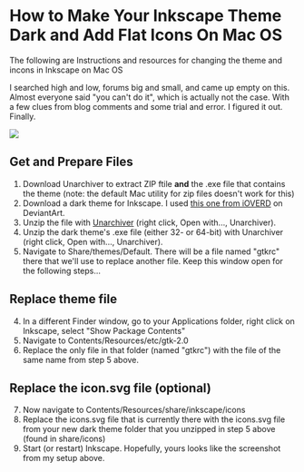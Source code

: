 # How to Make Your Inkscape Theme Dark and Add Flat Icons On Mac OS

The following are Instructions and resources for changing the theme and incons in Inkscape on Mac OS

I searched high and low, forums big and small, and came up empty on this. Almost everyone said "you can't do it", which is actually not the case. With a few clues from blog comments and some trial and error. I figured it out. Finally.

![][image1]

[image1]: https://github.com/abirnie/inkscape-dark-theme-mac/blob/master/inkscape-dark-theme-mac.png

## Get and Prepare Files
1. Download Unarchiver to extract ZIP ftile **and** the .exe file that contains the theme (note: the default Mac utility for zip files doesn't work for this)
2. Download a dark theme for Inkscape. I used [this one from iOVERD](http://ioverd.deviantart.com/art/Inkscape-0-91-dark-theme-547919927) on DeviantArt.
3. Unzip the file with [Unarchiver](http://unarchiver.c3.cx/unarchiver) (right click, Open with..., Unarchiver).
4. Unzip the dark theme's .exe file (either 32- or 64-bit) with Unarchiver (right click, Open with..., Unarchiver).
5. Navigate to Share/themes/Default. There will be a file named "gtkrc" there that we'll use to replace another file. Keep this window open for the following steps...

## Replace theme file
4. In a different Finder window, go to your Applications folder, right click on Inkscape, select "Show Package Contents"
5. Navigate to Contents/Resources/etc/gtk-2.0
6. Replace the only file in that folder (named "gtkrc") with the file of the same name from step 5 above.

## Replace the icon.svg file (optional)
7. Now navigate to Contents/Resources/share/inkscape/icons
8. Replace the icons.svg file that is currently there with the icons.svg file from your new dark theme folder that you unzipped in step 5 above (found in share/icons)
9. Start (or restart) Inkscape. Hopefully, yours looks like the screenshot from my setup above. 

